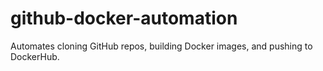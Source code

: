 # github-docker-automation
Automates cloning GitHub repos, building Docker images, and pushing to DockerHub.
